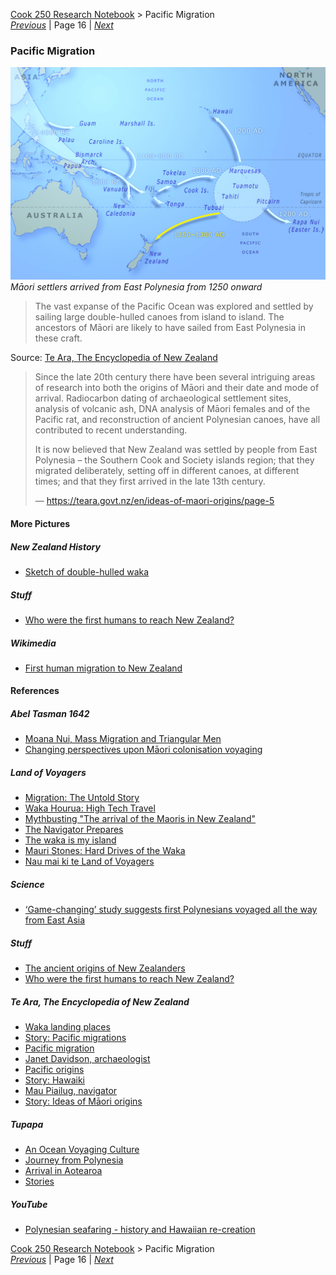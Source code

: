 [Cook 250 Research Notebook](../) > Pacific Migration  
*[Previous](../p15-first-encounters/)* | Page 16 | *[Next](../p17-tasman-map/)*
### Pacific Migration

![Pacific migration](pictures/148x100-WxHmm-pacific-migration.jpg)
*Māori settlers arrived from East Polynesia from 1250 onward*

> The vast expanse of the Pacific Ocean was explored and settled
> by sailing large double-hulled canoes from island to island.
> The ancestors of Māori are likely to have sailed from East Polynesia
> in these craft.

Source: [Te Ara, The Encyclopedia of New Zealand](https://teara.govt.nz/en/map/5994/pacific-migration)

> Since the late 20th century there have been several intriguing areas
> of research into both the origins of Māori and their date and mode
> of arrival. Radiocarbon dating of archaeological settlement sites,
> analysis of volcanic ash, DNA analysis of Māori females and of the
> Pacific rat, and reconstruction of ancient Polynesian canoes, have
> all contributed to recent understanding.
>
> It is now believed that New Zealand was settled by people from
> East Polynesia – the Southern Cook and Society islands region;
> that they migrated deliberately, setting off in different canoes, at
> different times; and that they first arrived in the late 13th century.
>
> — https://teara.govt.nz/en/ideas-of-maori-origins/page-5

#### More Pictures

##### New Zealand History

* [Sketch of double-hulled waka](https://nzhistory.govt.nz/media/photo/sketch-double-hulled-waka)

##### Stuff

* [Who were the first humans to reach New Zealand?](https://www.stuff.co.nz/science/100629585/dna-who-were-the-first-humans-to-reach-aotearoa)

##### Wikimedia

* [First human migration to New Zealand](https://commons.wikimedia.org/wiki/File:First_human_migration_to_New_Zealand.svg)

#### References

##### Abel Tasman 1642

* [Moana Nui, Mass Migration and Triangular Men](http://abeltasman.org.nz/moana-nui-mass-migration-and-triangular-men/)
* [Changing perspectives upon Māori colonisation voyaging](http://abeltasman.org.nz/wp-content/uploads/2017/12/Changing-perspectives-upon-Maori-colonisation-voyaging.pdf)

##### Land of Voyagers

* [Migration: The Untold Story](https://www.thevoyage.co.nz/en/video/33_Migration-The-Untold-Story)
* [Waka Hourua: High Tech Travel](https://www.thevoyage.co.nz/en/video/37_Waka-Hourua-High-Tech-Travel)
* [Mythbusting "The arrival of the Maoris in New Zealand"](https://www.thevoyage.co.nz/en/video/45_Mythbusting-The-arrival-of-the-Maoris-in-New-Zealand-)
* [The Navigator Prepares](https://www.thevoyage.co.nz/en/video/39_The-Navigator-Prepares)
* [The waka is my island](https://www.thevoyage.co.nz/en/video/41_The-waka-is-my-island)
* [Mauri Stones: Hard Drives of the Waka](https://www.thevoyage.co.nz/en/video/63_MAURI-STONES-HARD-DRIVES-OF-THE-WAKA)
* [Nau mai ki te Land of Voyagers](https://www.thevoyage.co.nz/en/video/14_Nau-mai-ki-te-Land-of-Voyagers)

##### Science

* [‘Game-changing’ study suggests first Polynesians voyaged all the way from East Asia](https://www.sciencemag.org/news/2016/10/game-changing-study-suggests-first-polynesians-voyaged-all-way-east-asia)

##### Stuff

* [The ancient origins of New Zealanders](https://www.stuff.co.nz/science/100455675/the-ancient-origins-of-new-zealanders)
* [Who were the first humans to reach New Zealand?](https://www.stuff.co.nz/science/100629585/dna-who-were-the-first-humans-to-reach-aotearoa)

##### Te Ara, The Encyclopedia of New Zealand

* [Waka landing places](https://teara.govt.nz/en/interactive/14130/waka-landing-places)
* [Story: Pacific migrations](https://teara.govt.nz/en/pacific-migrations)
* [Pacific migration](https://teara.govt.nz/en/map/5994/pacific-migration)
* [Janet Davidson, archaeologist](https://teara.govt.nz/en/video/2301/janet-davidson-archaeologist)
* [Pacific origins](https://teara.govt.nz/en/waka-canoes/page-1)
* [Story: Hawaiki](https://teara.govt.nz/en/hawaiki)
* [Mau Piailug, navigator](https://teara.govt.nz/en/video/5995/mau-piailug-navigator)
* [Story: Ideas of Māori origins](https://teara.govt.nz/en/ideas-of-maori-origins)

##### Tupapa

* [An Ocean Voyaging Culture](https://www.tupapa.nz/stories/ocean-voyaging-culture)
* [Journey from Polynesia](https://www.tupapa.nz/stories/journey-from-polynesia)
* [Arrival in Aotearoa](https://www.tupapa.nz/stories/arrival-in-aotearoa)
* [Stories](https://www.tupapa.nz/stories-intro.html)

##### YouTube

* [Polynesian seafaring - history and Hawaiian re-creation](https://www.youtube.com/watch?v=ghojMWv5AZA)

[Cook 250 Research Notebook](../) > Pacific Migration  
*[Previous](../p15-first-encounters/)* | Page 16 | *[Next](../p17-tasman-map/)*
